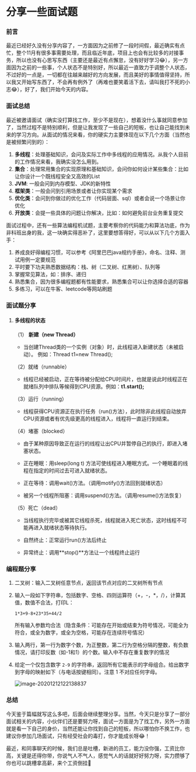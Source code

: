 # 分享一些面试题

### 前言

最近已经好久没有分享内容了，一方面因为之前修了一段时间假，最近确实有点忙，整个11月有很多事需要处理，而且临近年底，项目上也会有比较多的对接事务，所以也没有心思写东西（主要还是最近有点懈怠，没有好好学习😂），另一方面因为之前的一些事，个人状态不是特别好，所以最近一直致力于调整个人状态，不过好的一点是，一切都在往越来越好的方向发展，而且美好的事情值得坚持，所以我又开始写东西了，不会再有例外了（再难也要笑着活下去，请叫我打不死的小志😂），好了，我们开始今天的内容。

### 面试总结

最近被邀请面试（确实没打算找工作，至少不是现在），想着没什么事就同意参加了，当然过程不是特别顺利，但是让我发现了一些自己的短板，也让自己能找到未来的学习方向。从面试的情况来看，你的硬实力主要体现在以下几个方面（当然也是被频繁问到的）：

1. **多线程**：处理基础知识，会问及实际工作中多线程的应用情况。从我个人目前的工作情况来看，我确实没怎么用到。
2. **集合**：处理常用集合的实现原理和基础知识，会问你如何设计某些集合：比如让你设计一个既线程安全又高效的List
3. **JVM**: 一般会问到内存模型、JDK的新特性
4. **框架类**：一般会问到引用场景或者让你实现某个需求
5. **优化类**：会问到你做过的优化工作（代码层面、sql）或者会说一个场景让你优化
6. **开放类**：会提一些具体的问题让你解决，比如：如何避免前台业务重复提交

面试过程中，还有一些算法编程机试题，主要考察你的代码能力和算法功底，作为非科班出身的我，这一块确实得恶补了，这里要想答得好，可以从以下几个方面入手：

1. 养成良好得编程习惯，可以参考《阿里巴巴java规约手册》，命名、注释、测试用例一定要规范
2. 平时要下功夫熟悉数据结构：栈、树（二叉树、红黑树）、队列等
3. 掌握常见算法，如：排序、递归
4. 熟悉集合，因为很多编程题都有性能要求，熟悉集合可以让你选择合适的容器
5. 多练习，可以在牛客、leetcode等网站刷题

### 面试题分享

1. #### 多线程的状态

   （1） **新建（new Thread）**

   - 当创建Thread类的一个实例（对象）时，此线程进入新建状态（未被启动）。
     例如：Thread t1=new Thread();

   （2）就绪（runnable）

   - 线程已经被启动，正在等待被分配给CPU时间片，也就是说此时线程正在就绪队列中排队等候得到CPU资源。例如：**t1.start();**

   （3）运行（running）

   - 线程获得CPU资源正在执行任务（run()方法），此时除非此线程自动放弃CPU资源或者有优先级更高的线程进入，线程将一直运行到结束。

   （4）堵塞（blocked）

   - 由于某种原因导致正在运行的线程让出CPU并暂停自己的执行，即进入堵塞状态。

   - 正在睡眠：用sleep(long t) 方法可使线程进入睡眠方式。一个睡眠着的线程在指定的时间过去可进入就绪状态。

   - 正在等待：调用wait()方法。（调用motify()方法回到就绪状态）

   - 被另一个线程所阻塞：调用suspend()方法。（调用resume()方法恢复）

   （5）死亡（dead）

   - 当线程执行完毕或被其它线程杀死，线程就进入死亡状态，这时线程不可能再进入就绪状态等待执行。

   - 自然终止：正常运行run()方法后终止

   - 异常终止：调用**stop()**方法让一个线程终止运行

   

### 编程题分享

1. 二叉树：输入二叉树任意节点，返回该节点对应的二叉树所有节点

2. 输入一段如下字符串，包括数字、空格、四则运算符（+，-，*，/），计算其值，数值不合法，打印L：

   ```
   1*3+9-8+23*35+44/2
   ```

   所有输入参数均合法（隐含条件：可能存在开始或结束为符号情况，可能全为符合，或全为数字，或全为空格，可能存在连续符号情况）

3. 输入两行，第一行为数字个数，为正整数，第二行为空格分隔的整数，有负数情况，请打印反数（如-1和1）的个数。输入中不存在重复数字的情况

4. 给定一个仅包含数字 `2-9` 的字符串，返回所有它能表示的字母组合。给出数字到字母的映射如下（与电话按键相同）。注意 1 不对应任何字母。

   ![image-20201212122138837](D:\Users\Administrator\AppData\Roaming\Typora\typora-user-images\image-20201212122138837.png)

### 总结

今天鉴于篇幅就写这么多吧，后面会继续整理分享。当然，今天只是分享了一部分面试相关的内容，小伙伴们还是要努力呀，面试一方面是为了找工作，另外一方面就是看一下自己的身价，当然还能让你找到自己的短板，所以哪怕你不换工作，也建议你参加几场面试，只有经受社会的毒打，你才能成长呀😂！

最近，和同事聊天的时候，我们总是吐槽，新进的员工，能力没你强，工资比你高，关键是还得你带，你说气人不气人，感觉气人的话就好好努力呀，实力攒够了你也可以跳槽拿高薪，来个工资倒挂🤣